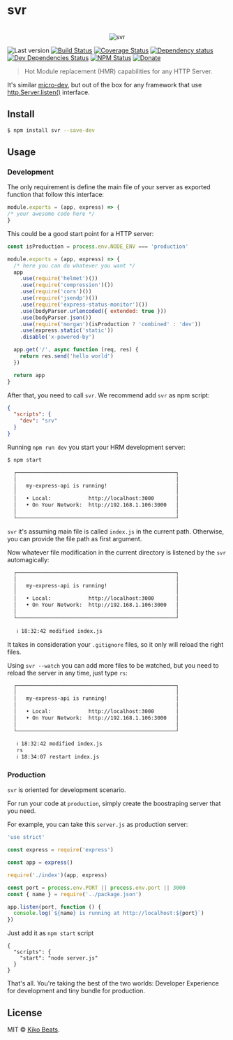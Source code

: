 # svr

<p align="center">
  <br>
  <img src="https://d26dzxoao6i3hh.cloudfront.net/items/36410M2p1j2T322w0Q2g/Screen%20Recording%202017-08-18%20at%2011.24%20pm.gif?v=35e385d1" alt="svr">
  <br>
</p>

![Last version](https://img.shields.io/github/tag/Kikobeats/svr.svg?style=flat-square)
[![Build Status](https://img.shields.io/travis/Kikobeats/svr/master.svg?style=flat-square)](https://travis-ci.org/Kikobeats/svr)
[![Coverage Status](https://img.shields.io/coveralls/Kikobeats/svr.svg?style=flat-square)](https://coveralls.io/github/Kikobeats/svr)
[![Dependency status](https://img.shields.io/david/Kikobeats/svr.svg?style=flat-square)](https://david-dm.org/Kikobeats/svr)
[![Dev Dependencies Status](https://img.shields.io/david/dev/Kikobeats/svr.svg?style=flat-square)](https://david-dm.org/Kikobeats/svr#info=devDependencies)
[![NPM Status](https://img.shields.io/npm/dm/svr.svg?style=flat-square)](https://www.npmjs.org/package/svr)
[![Donate](https://img.shields.io/badge/donate-paypal-blue.svg?style=flat-square)](https://paypal.me/Kikobeats)

> Hot Module replacement (HMR) capabilities for any HTTP Server.

It's similar [micro-dev](https://github.com/zeit/micro-dev), but out of the box for any framework that use [http.Server.listen()](https://nodejs.org/api/http.html#http_server_listen_port_hostname_backlog_callback) interface.

## Install

```bash
$ npm install svr --save-dev
```

## Usage

### Development

The only requirement is define the main file of your server as exported function that follow this interface:

```js
module.exports = (app, express) => {
/* your awesome code here */
}
```

This could be a good start point for a HTTP server:

```js
const isProduction = process.env.NODE_ENV === 'production'

module.exports = (app, express) => {
  /* here you can do whatever you want */
  app
    .use(require('helmet')())
    .use(require('compression')())
    .use(require('cors')())
    .use(require('jsendp')())
    .use(require('express-status-monitor')())
    .use(bodyParser.urlencoded({ extended: true }))
    .use(bodyParser.json())
    .use(require('morgan')(isProduction ? 'combined' : 'dev'))
    .use(express.static('static'))
    .disable('x-powered-by')

  app.get('/', async function (req, res) {
    return res.send('hello world')
  })

  return app
}
```

After that, you need to call `svr`. We recommend add `svr` as npm script:

```json
{
  "scripts": {
    "dev": "srv"
  }
}
```

Running `npm run dev` you start your HRM development server:

```bash
$ npm start

  ┌───────────────────────────────────────────────────┐
  │                                                   │
  │   my-express-api is running!                      │
  │                                                   │
  │   • Local:            http://localhost:3000       │
  │   • On Your Network:  http://192.168.1.106:3000   │
  │                                                   │
  └───────────────────────────────────────────────────┘
```

`svr` it's assuming main file is called `index.js` in the current path. Otherwise, you can provide the file path as first argument.

Now whatever file modification in the current directory is listened by the `svr` automagically:

```bash
  ┌───────────────────────────────────────────────────┐
  │                                                   │
  │   my-express-api is running!                      │
  │                                                   │
  │   • Local:            http://localhost:3000       │
  │   • On Your Network:  http://192.168.1.106:3000   │
  │                                                   │
  └───────────────────────────────────────────────────┘
  
   ℹ 18:32:42 modified index.js
```

It takes in consideration your `.gitignore` files, so it only will reload the right files.

Using `svr --watch` you can add more files to be watched, but you need to reload the server in any time, just type `rs`:

```bash
  ┌───────────────────────────────────────────────────┐
  │                                                   │
  │   my-express-api is running!                      │
  │                                                   │
  │   • Local:            http://localhost:3000       │
  │   • On Your Network:  http://192.168.1.106:3000   │
  │                                                   │
  └───────────────────────────────────────────────────┘
  
   ℹ 18:32:42 modified index.js
   rs
   ℹ 18:34:07 restart index.js
```

### Production

`svr` is oriented for development scenario. 

For run your code at `production`, simply create the boostraping server that you need.

For example, you can take this `server.js` as production server:

```js
'use strict'

const express = require('express')

const app = express()

require('./index')(app, express)

const port = process.env.PORT || process.env.port || 3000
const { name } = require('../package.json')

app.listen(port, function () {
  console.log(`${name} is running at http://localhost:${port}`)
})
```

Just add it as `npm start` script

```
{
  "scripts": {
    "start": "node server.js"
  }
}
```

That's all. You're taking the best of the two worlds: Developer Experience for development and tiny bundle for production.

## License

MIT © [Kiko Beats](https://github.com/Kikobeats).
